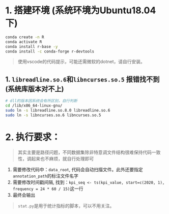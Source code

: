 # 1. 搭建环境 (系统环境为Ubuntu18.04下)

```bash
conda create -n R
conda activate R
conda install r-base -y
conda install -c conda-forge r-devtools
```

> 使用vscode的代码提示，可能还需微软的dotnet，请自行安装。

## 1. `libreadline.so.6`和`libncurses.so.5` 报错找不到 (系统库版本对不上)

```bash
# dll的版本因系统会有所区别，自行判断
cd /lib/x86_64-linux-gnu/
sudo ln -s libreadline.so.8.0 libreadline.so.6
sudo ln -s libncurses.so.6 libncurses.so.5
```

# 2. 执行要求：

> 其实主要是路径问题，不同数据集除非特意调文件结构很难保持代码一致性，调起来也不麻烦，就自行处理即可

1. 需要修改代码中：`data_root`, 代码会自动扫描文件。此外还要指定`annotation_path`的标注文件名字
2. 需要修改时间戳间隔, 找到：`kpi_seq <- ts(kpi_value, start=c(2020, 1), frequency = 24 * 60 / 15)`这一行
3. 最终会输出

> `stat.py`是用于统计指标的脚本，可以不用关注。
